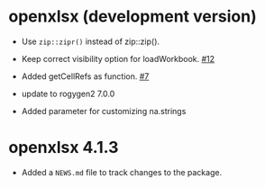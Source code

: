 # openxlsx (development version)

* Use `zip::zipr()` instead of zip::zip().

* Keep correct visibility option for loadWorkbook. [#12](https://github.com/ycphs/openxlsx/issues/12])

* Added getCellRefs as function. [#7](https://github.com/ycphs/openxlsx/issues/7)

* update to rogygen2 7.0.0

* Added parameter for customizing na.strings

# openxlsx 4.1.3

* Added a `NEWS.md` file to track changes to the package.
